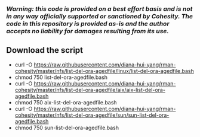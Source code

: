 ### ***Warning: this code is provided on a best effort basis and is not in any way officially supported or sanctioned by Cohesity. The code in this repository is provided as-is and the author accepts no liability for damages resulting from its use.***

## Download the script
- curl -O https://raw.githubusercontent.com/diana-hui-yang/rman-cohesity/master/nfs/list-del-ora-agedfile/linux/list-del-ora-agedfile.bash
- chmod 750 list-del-ora-agedfile.bash
- curl -O https://raw.githubusercontent.com/diana-hui-yang/rman-cohesity/master/nfs/list-del-ora-agedfile/aix/aix-list-del-ora-agedfile.bash
- chmod 750 aix-list-del-ora-agedfile.bash
- curl -O https://raw.githubusercontent.com/diana-hui-yang/rman-cohesity/master/nfs/list-del-ora-agedfile/sun/sun-list-del-ora-agedfile.bash
- chmod 750 sun-list-del-ora-agedfile.bash
